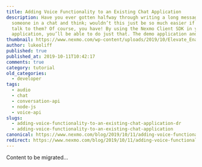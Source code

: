 ```yaml
---
title: Adding Voice Functionality to an Existing Chat Application
description: Have you ever gotten halfway through writing a long message to
  someone in a chat and think; wouldn’t this just be so much easier if I could
  talk to them? Of course, you have! By using the Nexmo Client SDK in your chat
  application, you’ll be able to do just that. The demo application and […]
thumbnail: https://www.nexmo.com/wp-content/uploads/2019/10/Elevate_Enable-Audio-1.png
author: lukeoliff
published: true
published_at: 2019-10-11T10:42:17
comments: true
category: tutorial
old_categories:
  - developer
tags:
  - audio
  - chat
  - conversation-api
  - node-js
  - voice-api
slugs:
  - adding-voice-functionality-to-an-existing-chat-application-dr
  - adding-voice-functionality-to-an-existing-chat-application
canonical: https://www.nexmo.com/blog/2019/10/11/adding-voice-functionality-to-an-existing-chat-application-dr
redirect: https://www.nexmo.com/blog/2019/10/11/adding-voice-functionality-to-an-existing-chat-application-dr
---
```

Content to be migrated...